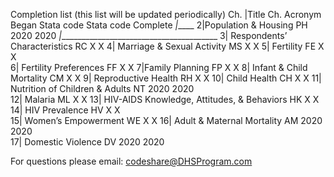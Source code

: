 Completion list (this list will be updated periodically)
Ch.	|Title	                          Ch. Acronym	Began Stata code	Stata code Complete	
_|_____
2|Population & Housing	PH	2020		2020
_|________________________________________
3|	Respondents’ Characteristics	RC		X		X
4|	Marriage & Sexual Activity	MS		X		X
5|	Fertility	FE		X	X	
6|	Fertility Preferences	FF		X		X
7|Family Planning	FP		X		X
8|	Infant & Child Mortality	CM		X		X
9|	Reproductive Health	RH		X		X
10|	Child Health	CH		X		X
11|	Nutrition of Children & Adults	NT	2020		2020	
12|	Malaria	ML		X		X
13|	HIV-AIDS Knowledge, Attitudes, & Behaviors	HK		X	X	
14|	HIV Prevalence	HV		X	X	
15|	Women’s Empowerment	WE		X		X
16|	Adult & Maternal Mortality	AM	2020		2020	
17|	Domestic Violence	DV	2020		2020	


For questions please email: codeshare@DHSProgram.com
